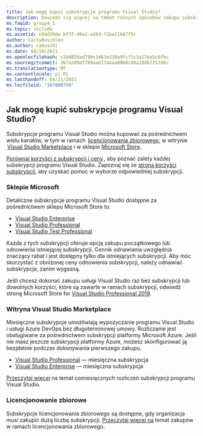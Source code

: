 ```yaml
---
title: Jak mogę kupić subskrypcje programu Visual Studio?
description: Dowiedz się więcej na temat różnych sposobów zakupu subskrypcji programu Visual Studio
ms.faqid: group4_1
ms.topic: include
ms.assetid: c8dd39de-bf7f-40a2-a203-f2be21b87f5c
author: CaityBuschlen
ms.author: cabuschl
ms.date: 04/20/2021
ms.openlocfilehash: c18d855ad79bc3463e310a9fcf1c3a17ea5c6fbc
ms.sourcegitcommit: 367a2d9df789aa617abaa09b0cd0a18db7357d0c
ms.translationtype: MT
ms.contentlocale: pl-PL
ms.lasthandoff: 04/21/2021
ms.locfileid: "107800759"
---
```

## <a name="how-do-i-purchase-visual-studio-subscriptions"></a>Jak mogę kupić subskrypcje programu Visual Studio?
Subskrypcje programu Visual Studio można kupować za pośrednictwem wielu kanałów, w tym w ramach  [licencjonowania zbiorowego](https://www.microsoft.com/licensing/default), w witrynie  [Visual Studio Marketplace](https://marketplace.visualstudio.com/subscriptions) i w sklepie [Microsoft Store](https://www.microsoft.com/store/collections/visualstudio).  

[Porównaj korzyści z subskrypcji i ceny](https://visualstudio.microsoft.com/vs/pricing/) , aby poznać zalety każdej subskrypcji programu Visual Studio. Zapoznaj się ze [stroną korzyści subskrypcji](https://visualstudio.microsoft.com/vs/benefits/), aby uzyskać pomoc w wyborze odpowiedniej subskrypcji.   

### <a name="microsoft-store"></a>Sklepie Microsoft
Detaliczne subskrypcje programu Visual Studio dostępne za pośrednictwem sklepu Microsoft Store to: 
- [Visual Studio Enterprise](https://www.microsoft.com/p/visual-studio-enterprise-subscription/dg7gmgf0dst4?activetab=pivot%3aoverviewtab) 
- [Visual Studio Professional](https://www.microsoft.com/p/visual-studio-professional-subscription/dg7gmgf0dst3?activetab=pivot%3aoverviewtab) 
- [Visual Studio Test Professional](https://www.microsoft.com/p/visual-studio-test-professional-subscription/dg7gmgf0dst6?activetab=pivot%3aoverviewtab) 

Każda z tych subskrypcji oferuje opcję zakupu początkowego lub odnowienia istniejącej subskrypcji. Cennik odnawiania uwzględnia znaczący rabat i jest dostępny tylko dla istniejących subskrypcji. Aby móc skorzystać z obniżonej ceny odnowienia subskrypcji, należy odnawiać subskrypcje, zanim wygasną. 

Jeśli chcesz dokonać zakupu usługi Visual Studio raz bez subskrypcji lub dowolnych korzyści, które są zawarte w ramach subskrypcji, odwiedź stronę Microsoft Store for [Visual Studio Professional 2019](https://www.microsoft.com/p/visual-studio-professional-2019/dg7gmgf0f6q1?cid=msft_web_collection&activetab=pivot%3aoverviewtab). 

### <a name="visual-studio-marketplace"></a>Witryna Visual Studio Marketplace 
Miesięczne subskrypcje umożliwiają wypożyczanie programu Visual Studio i usługi Azure DevOps bez długoterminowej umowy. Rozliczanie jest obsługiwane za pośrednictwem subskrypcji platformy Microsoft Azure. Jeśli nie masz jeszcze subskrypcji platformy Azure, możesz skonfigurować ją bezpłatnie podczas dokonywania pierwszego zakupu.  
- [Visual Studio Professional](https://marketplace.visualstudio.com/items?itemName=ms.vs-professional-monthly) — miesięczna subskrypcja 
- [Visual Studio Enterprise](https://marketplace.visualstudio.com/items?itemName=ms.vs-enterprise-monthly) — miesięczna subskrypcja 
 
[Przeczytaj więcej](https://docs.microsoft.com/visualstudio/subscriptions/vscloud-billing-faq) na temat comiesięcznych rozliczeń subskrypcji programu Visual Studio. 

### <a name="volume-licensing"></a>Licencjonowanie zbiorowe 
Subskrypcje licencjonowania zbiorowego są dostępne, gdy organizacja musi zakupić dużą liczbę subskrypcji. [Przeczytaj więcej na](https://www.microsoft.com/licensing/how-to-buy/how-to-buy) temat zakupów w ramach licencjonowania zbiorowego.  